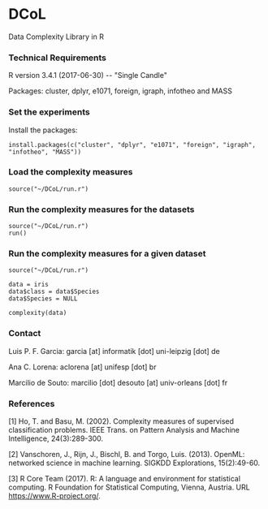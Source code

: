 # DCoL

Data Complexity Library in R

### Technical Requirements

R version 3.4.1 (2017-06-30) -- "Single Candle"

Packages: cluster, dplyr, e1071, foreign, igraph, infotheo and MASS

### Set the experiments

Install the packages:

```
install.packages(c("cluster", "dplyr", "e1071", "foreign", "igraph", "infotheo", "MASS"))
```
### Load the complexity measures

```
source("~/DCoL/run.r")
```

### Run the complexity measures for the datasets

```
source("~/DCoL/run.r")
run()
```
### Run the complexity measures for a given dataset

```
source("~/DCoL/run.r")

data = iris
data$class = data$Species
data$Species = NULL

complexity(data)
```

### Contact

Luis P. F. Garcia: garcia [at] informatik [dot] uni-leipzig [dot] de

Ana C. Lorena: aclorena [at] unifesp [dot] br

Marcilio de Souto: marcilio [dot] desouto [at] univ-orleans [dot] fr


### References

[1] Ho, T. and Basu, M. (2002). Complexity measures of supervised classification problems. IEEE Trans. on Pattern Analysis and Machine Intelligence, 24(3):289-300.

[2] Vanschoren, J., Rijn, J., Bischl, B. and Torgo, Luis. (2013). OpenML: networked science in machine learning. SIGKDD Explorations, 15(2):49-60.

[3]   R Core Team (2017). R: A language and environment for statistical computing. R Foundation for Statistical Computing, Vienna, Austria.  URL https://www.R-project.org/.

